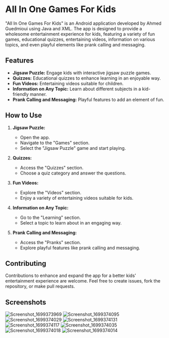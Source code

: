 # All In One Games For Kids

"All In One Games For Kids" is an Android application developed by Ahmed Guedmioui using Java and XML. The app is designed to provide a wholesome entertainment experience for kids, featuring a variety of fun games, educational quizzes, entertaining videos, information on various topics, and even playful elements like prank calling and messaging.

## Features

- **Jigsaw Puzzle:** Engage kids with interactive jigsaw puzzle games.
- **Quizzes:** Educational quizzes to enhance learning in an enjoyable way.
- **Fun Videos:** Entertaining videos suitable for children.
- **Information on Any Topic:** Learn about different subjects in a kid-friendly manner.
- **Prank Calling and Messaging:** Playful features to add an element of fun.

## How to Use

1. **Jigsaw Puzzle:**
   - Open the app.
   - Navigate to the "Games" section.
   - Select the "Jigsaw Puzzle" game and start playing.

2. **Quizzes:**
   - Access the "Quizzes" section.
   - Choose a quiz category and answer the questions.

3. **Fun Videos:**
   - Explore the "Videos" section.
   - Enjoy a variety of entertaining videos suitable for kids.

4. **Information on Any Topic:**
   - Go to the "Learning" section.
   - Select a topic to learn about in an engaging way.

5. **Prank Calling and Messaging:**
   - Access the "Pranks" section.
   - Explore playful features like prank calling and messaging.

## Contributing

Contributions to enhance and expand the app for a better kids' entertainment experience are welcome. Feel free to create issues, fork the repository, or make pull requests.


## Screenshots

![Screenshot_1699373969](https://github.com/ahmedgeudmioui/All-In-One-Games-For-Kids/assets/138891005/4e23a3a9-3468-47ba-9de5-a6c9f58ee225)
![Screenshot_1699374095](https://github.com/ahmedgeudmioui/All-In-One-Games-For-Kids/assets/138891005/0659ea6e-bcb7-48e0-b48d-867cc35a31ff)
![Screenshot_1699374029](https://github.com/ahmedgeudmioui/All-In-One-Games-For-Kids/assets/138891005/4024364a-fa55-42ea-8508-0bf515462ba0)
![Screenshot_1699374131](https://github.com/ahmedgeudmioui/All-In-One-Games-For-Kids/assets/138891005/cf2b4356-ca7b-4313-9e7b-f6b9b49287be)
![Screenshot_1699374117](https://github.com/ahmedgeudmioui/All-In-One-Games-For-Kids/assets/138891005/1fe6ff90-7bcf-4685-8e90-97317f7655d4)
![Screenshot_1699374035](https://github.com/ahmedgeudmioui/All-In-One-Games-For-Kids/assets/138891005/1e4b200b-f507-4f21-8263-2317906c8d19)
![Screenshot_1699374018](https://github.com/ahmedgeudmioui/All-In-One-Games-For-Kids/assets/138891005/3625c62e-debb-4618-8b6e-6c3cbcb4b5bc)
![Screenshot_1699374014](https://github.com/ahmedgeudmioui/All-In-One-Games-For-Kids/assets/138891005/87cb7e4c-3031-4346-83d0-eea7ab1ace78)

